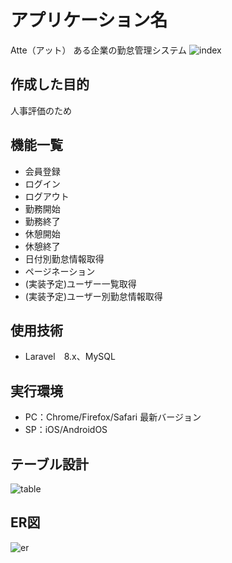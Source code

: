# アプリケーション名
Atte（アット）
ある企業の勤怠管理システム
![index](https://user-images.githubusercontent.com/108909962/189556130-2090fb65-c0ba-462e-a6bc-c69920036b8f.png)

## 作成した目的
人事評価のため

## 機能一覧
- 会員登録
- ログイン
- ログアウト
- 勤務開始
- 勤務終了
- 休憩開始
- 休憩終了
- 日付別勤怠情報取得
- ページネーション
- (実装予定)ユーザー一覧取得
- (実装予定)ユーザー別勤怠情報取得

## 使用技術
- Laravel　8.x、MySQL

## 実行環境
- PC：Chrome/Firefox/Safari 最新バージョン
- SP：iOS/AndroidOS

## テーブル設計
![table](https://user-images.githubusercontent.com/108909962/189556147-3fe69575-8aa3-421c-bc15-fc5ad9a22ec6.png)

## ER図
![er](https://user-images.githubusercontent.com/108909962/189556151-8182c703-0e32-4495-870a-4fa10d21eacd.png)
